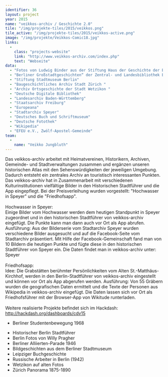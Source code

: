 ```yaml
---
identifier: 36
layout: project
year: 2015
name: "veikkos-archiv / Geschichte 2.0"
tile: "/img/projekte-tiles/2015/veikkos.png"
tile_active: "/img/projekte-tiles/2015/veikkos-active.png"
image: "/img/projekte/Veikkos-Comic18.jpg"
links:
  -
    class: "projects-website"
    link: "http://www.veikkos-archiv.com/index.php"
    text: "Webseite"
data:
  - "Fotos von Ludwig Binder aus der Stiftung Haus der Geschichte der BRD"
  - "Berliner Großstadtgeschichten“ der Zentral- und Landesbibliothek Berlin"
  - "Stiftung Stadtmuseum Berlin"
  - "Baugeschichtliches Archiv Stadt Zürich "
  - "Archiv Ortsgeschichte der Stadt Wetzikon "
  - "Deutsche Digitale Bibliothek"
  - "Landesarchiv Baden-Württemberg"
  - "Staatsarchiv Freiburg"
  - "Europeana"
  - "Stadtarchiv Speyer"
  - "Deutsches Buch und Schriftmuseum"
  - "Deutsche Fotothek"
  - "Wikipedia"
  - "EFEU e.V., Zwölf-Apostel-Gemeinde"
team:
  -
    name: "Veikko Jungbluth"
---
```

Das veikkos-archiv arbeitet mit Heimatvereinen, Historikern, Archiven, Gemeinde- und Stadtverwaltungen zusammen und
ergänzen unseren historischen Atlas mit den Sehenswürdigkeiten der jeweiligen Umgebung. Dadurch entsteht ein zentrales
Archiv an touristisch interessanten Punkten. Das veikkos-archiv hat in Zusammenarbeit mit verschiedenen
Kulturinstitutionen vielfältige Bilder in den Historischen Stadtführer und die App eingepflegt. Bei der Preisverleihung
wurden vorgestellt: \"Hochwasser in Speyer\" und die \"Friedhofsapp\".<br /><br />Hochwasser in Speyer:<br />Einige
Bilder vom Hochwasser werden dem heutigen Standpunkt in Speyer zugeordnet und in den historischen Stadtführer von
veikkos-archiv eingefügt. Die Punkte kann man dann auch vor Ort als App abrufen. Ausführung: Aus der Bilderserie vom
Stadtarchiv Speyer wurden verschiedene Bilder ausgesucht und auf die Facebook-Seite vom Stadtarchiv präsentiert.
Mit Hilfe der Facebook-Gemeinschaft fand man von 10 Bildern die heutigen Punkte und fügte diese in den historischen
Stadtführer von Speyer ein.  Die Daten findet man in veikkos-archiv unter: Speyer<br /><br />Friedhofsapp:<br />Idee:
Die Grabstätten berühmter Persönlichkeiten vom Alten St.-Matthäus-Kirchhof, werden in den Berlin-Stadtführer von
veikkos-archiv eingestellt und können vor Ort als App abgerufen werden. Ausführung:  Von 55 Gräbern wurden die
geografischen Daten ermittelt und die Texte der Personen aus Wikipedia in veikkos-archiv eingefügt. Die Daten lassen
sich vor Ort als Friedhofsführer mit der Browser-App von Wikitude runterladen. <br /><br />Weitere realisierte Projekte
befindet sich im Hackdash: http://hackdash.org/dashboards/cdv15<ul><li>Berliner Studentenbewegung 1968</li>
<li>Historischer Berlin Stadtführer</li><li>Berlin Fotos von Willy Pragher</li><li>Berliner Alliierten-Parade 1946</li>
<li>Bildgeschichten aus dem Berliner Stadtmuseum</li><li>Leipziger Buchgeschichte</li><li>Russische Arbeiter in Berlin (1942)</li>
<li>Wetzikon auf alten Fotos</li><li>Zürich Panorama 1875-1890</li></ul>
